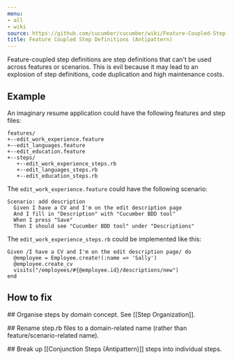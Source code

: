 ```yaml
---
menu:
- all
- wiki
source: https://github.com/cucumber/cucumber/wiki/Feature-Coupled-Step-Definitions-(Antipattern)/
title: Feature Coupled Step Definitions (Antipattern)
---
```


Feature-coupled step definitions are step definitions that can't be used across features or scenarios. This is evil because it may lead to an explosion of step definitions, code duplication and high maintenance costs.

Example
-------

An imaginary resume application could have the following features and step files:

    features/
    +--edit_work_experience.feature
    +--edit_languages.feature
    +--edit_education.feature
    +--steps/
       +--edit_work_experience_steps.rb
       +--edit_languages_steps.rb
       +--edit_education_steps.rb

The <code>edit\_work\_experience.feature</code> could have the following scenario:

    Scenario: add description
      Given I have a CV and I'm on the edit description page
      And I fill in "Description" with "Cucumber BDD tool"
      When I press "Save"
      Then I should see "Cucumber BDD tool" under "Descriptions"

The <code>edit\_work\_experience\_steps.rb</code> could be implemented like this:

    Given /I have a CV and I'm on the edit description page/ do
      @employee = Employee.create!(:name => 'Sally')
      @employee.create_cv
      visits("/employees/#{@employee.id}/descriptions/new")
    end

How to fix
----------

\#\# Organise steps by domain concept. See \[\[Step Organization\]\].

\#\# Rename step.rb files to a domain-related name (rather than feature/scenario-related name).

\#\# Break up \[\[Conjunction Steps (Antipattern)\]\] steps into individual steps.
